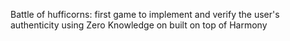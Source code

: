 Battle of hufficorns: first game to implement and verify the user's authenticity using Zero Knowledge on built on top of Harmony